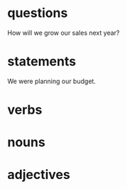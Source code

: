 # questions
How will we grow our sales next year?
# statements
We were planning our budget.
# verbs

# nouns

# adjectives
